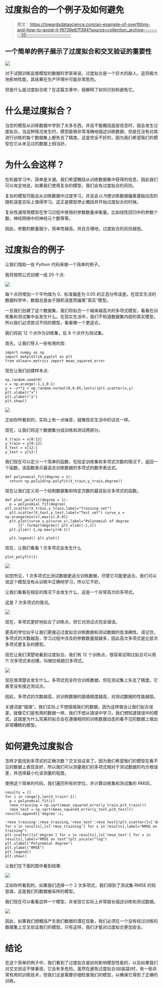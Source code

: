 # 过度拟合的一个例子及如何避免

> 原文：<https://towardsdatascience.com/an-example-of-overfitting-and-how-to-avoid-it-f6739e67f394?source=collection_archive---------35----------------------->

## 一个简单的例子展示了过度拟合和交叉验证的重要性

![](img/1611a4d0d5994f5cfbebdd572bae86c4.png)

对于试图训练监督模型的数据科学家来说，过度拟合是一个巨大的敌人。这将极大地影响性能，其结果在生产环境中可能非常危险。

但是什么是过度拟合呢？在这篇文章中，我解释了如何识别和避免它。

# 什么是过度拟合？

当您的模型从训练数据中学到了太多东西，并且不能概括底层信息时，就会发生过度拟合。当这种情况发生时，模型能够非常准确地描述训练数据，但是在没有对其进行训练的每个数据集上都失去了精度。这是完全不好的，因为我们希望我们的模型在它从未见过的数据上相当好。

# 为什么会这样？

在机器学习中，简单是关键。我们希望概括从训练数据集中获得的信息，因此我们可以肯定地说，如果我们使用复杂的模型，我们会有过度拟合的风险。

复杂的模型可能会从训练数据中过度学习，并且会*认为*使训练数据偏离基础动态的随机误差实际上值得学习。这正是模型停止概括并开始过度拟合的时候。

复杂性通常用模型在学习过程中使用的参数数量来衡量。比如线性回归中的参数个数，神经网络中的神经元个数等等。

因此，参数的数量越少，简单性越高，并且合理地，过度拟合的风险越低。

# 过度拟合的例子

让我们借助一些 Python 代码来做一个简单的例子。

我将按照公式创建一组 20 个点:

![](img/070d21546e949a43529b905fb9937b48.png)

每个点将增加一个平均值为 0、标准偏差为 0.05 的正态分布误差。在现实生活的数据科学中，数据总是由于随机误差而偏离“真实”模型。

一旦我们创建了这个数据集，我们将拟合一个越来越高次的多项式模型，看看在训练集和测试集中会发生什么。在现实生活中，我们不知道数据集内部的真实模型，所以我们必须尝试不同的模型，看看哪一个更适合。

我们将前 12 个点作为训练集，后 8 个点作为测试集。

首先，让我们导入一些有用的库:

```
import numpy as np
import matplotlib.pyplot as plt
from sklearn.metrics import mean_squared_error
```

现在让我们创建样本点:

```
np.random.seed(0)
x = np.arange(-1,1,0.1)
y = -x**2 + np.random.normal(0,0.05,len(x))plt.scatter(x,y)
plt.xlabel("x")
plt.ylabel("y")
plt.show()
```

![](img/f944c509ebe74264d944c033b151a57b.png)

正如你所看到的，实际上有一点噪音，就像现实生活中的试衣一样。

现在，让我们将这个数据集分成训练和测试两部分。

```
X_train = x[0:12]
y_train = y[0:12]
X_test = x[12:]
y_test = y[12:]
```

我们现在可以定义一个简单的函数，在给定训练集和多项式次数的情况下，返回一个函数，该函数表示最适合训练数据的多项式的数学表达式。

```
def polynomial_fit(degree = 1):
  return np.poly1d(np.polyfit(X_train,y_train,degree))
```

现在让我们定义另一个绘制数据集和特定次数的最佳拟合多项式的函数。

```
def plot_polyfit(degree = 1):
  p = polynomial_fit(degree) plt.scatter(X_train,y_train,label="Training set")
  plt.scatter(X_test,y_test,label="Test set") curve_x = np.arange(min(x),max(x),0.01)
  plt.plot(curve_x,p(curve_x),label="Polynomial of degree       
      {}".format(degree)) plt.xlim((-1,1))
  plt.ylim((-1,np.max(y)+0.1))

  plt.legend() plt.plot()
```

现在，让我们看看 1 次多项式会发生什么

```
plot_polyfit(1)
```

![](img/4d3abfab7d0df7da8ba88740bfdb0a37.png)

如您所见，1 次多项式比测试数据更适合训练数据，尽管它可能更适合。我们可以说这个模型没有从训练中正确地学习，所以它不好。

让我们看看在相反的情况下会发生什么，这是一个非常高次的多项式。

这是 7 次多项式的情况。

![](img/48bc5b573f96751f93d879a3178fe206.png)

现在，多项式更好地拟合了训练点，但它对测试点完全错误。

更高的学位似乎让我们更接近过度拟合训练数据和测试数据的低准确性。请记住，多项式的次数越高，学习过程中涉及的参数数量就越多，因此高次多项式是比低次多项式更复杂的模型。

现在让我们清楚地看到过度拟合。我们有 12 个训练点，很容易证明过拟合可以用 11 次多项式来创建。叫做拉格朗日多项式。

![](img/1611a4d0d5994f5cfbebdd572bae86c4.png)

现在很清楚会发生什么。多项式完全符合训练数据，但在测试集上失去了精度。它甚至没有接近测试点。

因此，多项式的次数越高，对训练数据的插值精度越高，对测试数据的性能越低。

关键词是“插值”。我们实际上不想插值我们的数据，因为这样做会让我们拟合误差，就像它们是有用的数据一样。我们不想从错误中学习，我们想知道错误中的模式。这就是为什么完美的拟合会在遵循相同的训练数据动态的看不见的数据上做出非常糟糕的模型。

# 如何避免过度拟合

怎样才能找到多项式的正确次数？交叉验证来了。因为我们希望我们的模型在看不见的数据上表现良好，所以我们可以测量我们的多项式相对于测试数据的均方根误差，并选择最小化该测量的程度。

使用这个简单的代码，我们遍历所有的学位，并计算训练集和测试集的 RMSE。

```
results = []
for i in range(1,len(X_train)-1):
  p = polynomial_fit(i)
  rmse_training = np.sqrt(mean_squared_error(y_train,p(X_train)))
  rmse_test = np.sqrt(mean_squared_error(y_test,p(X_test))) results.append({'degree':i,
    'rmse_training':rmse_training,'rmse_test':rmse_test})plt.scatter([x['degree'] for x in results],[x['rmse_training'] for x in results],label="RMSE on training")
plt.scatter([x['degree'] for x in results],[x['rmse_test'] for x in results],label="RMSE on test")plt.yscale("log")
plt.xlabel("Polynomial degree")
plt.ylabel("RMSE")
plt.legend()
plt.show()
```

让我们在下面的图中看到结果:

![](img/38d8b15d61507008078294db458eb420.png)

正如你所看到的，如果我们选择一个 2 次多项式，我们得到了测试集 RMSE 的较低值，这是我们的数据被采样的模型。

我们现在可以看看这样一个模型，并发现它实际上非常擅长描述训练和测试数据。

![](img/cba640c74385b8a122e54759a61132a4.png)

因此，如果我们想概括产生我们数据的潜在现象，我们必须在一个没有经过训练的数据集上交叉验证我们的模型。只有这样，我们才能对过度拟合更加安全。

# 结论

在这个简单的例子中，我们看到了过度拟合是如何影响模型性能的，以及如果我们对交叉验证不够重视，它会有多危险。虽然在避免过度拟合(如装袋)时，有一些非常有用的训练技术，但我们总是需要仔细检查我们的模型，以确保它得到了正确的训练。